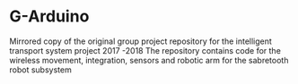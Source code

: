 # G-Arduino
Mirrored copy of the original group project repository for the intelligent transport system project 2017 -2018
The repository contains code for the wireless movement, integration, sensors and robotic arm for the sabretooth robot subsystem
